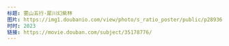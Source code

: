 ```yaml
---
标题: 雾山五行·犀川幻紫林
图片: https://img1.doubanio.com/view/photo/s_ratio_poster/public/p2893658260.jpg
时时: 2023
链接: https://movie.douban.com/subject/35178776/
---
```

